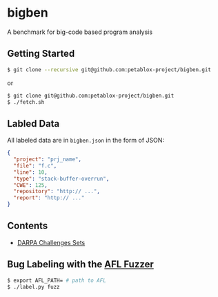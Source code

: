 # bigben
A benchmark for big-code based program analysis

## Getting Started
```sh
$ git clone --recursive git@github.com:petablox-project/bigben.git
```
or
```sh
$ git clone git@github.com:petablox-project/bigben.git
$ ./fetch.sh
```

## Labled Data
All labeled data are in `bigben.json` in the form of JSON:
```json
{
  "project": "prj_name",
  "file": "f.c",
  "line": 10,
  "type": "stack-buffer-overrun",
  "CWE": 125,
  "repository": "http:// ...",
  "report": "http:// ..."
}
```
## Contents
- [DARPA Challenges Sets](https://github.com/trailofbits/cb-multios)

## Bug Labeling with the [AFL Fuzzer](http://lcamtuf.coredump.cx/afl/)
```sh
$ export AFL_PATH= # path to AFL
$ ./label.py fuzz
```
